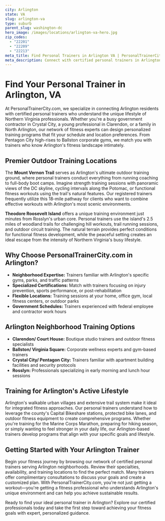 ```yaml
---
city: Arlington
state: VA
slug: arlington-va
type: suburb
parent_slug: washington-dc
hero_image: /images/locations/arlington-va-hero.jpg
zip_codes:
  - "22201"
  - "22209"
  - "22213"
meta_title: Find Personal Trainers in Arlington VA | PersonalTrainerCity.com
meta_description: Connect with certified personal trainers in Arlington VA. Get matched with fitness coaches for one-on-one training in gyms, homes, or outdoor locations across Arlington.
---
```


# Find Your Personal Trainer in Arlington, VA

At PersonalTrainerCity.com, we specialize in connecting Arlington residents with certified personal trainers who understand the unique lifestyle of Northern Virginia professionals. Whether you're a busy government contractor in Crystal City, a young professional in Clarendon, or a family in North Arlington, our network of fitness experts can design personalized training programs that fit your schedule and location preferences. From Pentagon City high-rises to Ballston corporate gyms, we match you with trainers who know Arlington's fitness landscape intimately.

## Premier Outdoor Training Locations

The **Mount Vernon Trail** serves as Arlington's ultimate outdoor training ground, where personal trainers conduct everything from running coaching to full-body boot camps. Imagine strength training sessions with panoramic views of the DC skyline, cycling intervals along the Potomac, or functional fitness workouts using the trail's natural features. Our registered trainers frequently utilize this 18-mile pathway for clients who want to combine effective workouts with Arlington's most scenic environments.

**Theodore Roosevelt Island** offers a unique training environment just minutes from Rosslyn's urban core. Personal trainers use the island's 2.5 miles of woodland trails for challenging hill workouts, trail running sessions, and outdoor circuit training. The natural terrain provides perfect conditions for functional fitness development, while the peaceful setting creates an ideal escape from the intensity of Northern Virginia's busy lifestyle.

## Why Choose PersonalTrainerCity.com in Arlington?

*   **Neighborhood Expertise:** Trainers familiar with Arlington's specific gyms, parks, and traffic patterns
*   **Specialized Certifications:** Match with trainers focusing on injury prevention, sports performance, or post-rehabilitation
*   **Flexible Locations:** Training sessions at your home, office gym, local fitness centers, or outdoor parks
*   **Government Schedules:** Trainers experienced with federal employee and contractor work hours

## Arlington Neighborhood Training Options

- **Clarendon/ Court House:** Boutique studio trainers and outdoor fitness specialists
- **Ballston/ Virginia Square:** Corporate wellness experts and gym-based trainers
- **Crystal City/ Pentagon City:** Trainers familiar with apartment building facilities and security protocols
- **Rosslyn:** Professionals specializing in early morning and lunch hour sessions

## Training for Arlington's Active Lifestyle

Arlington's walkable urban villages and extensive trail system make it ideal for integrated fitness approaches. Our personal trainers understand how to leverage the county's Capital Bikeshare stations, protected bike lanes, and outdoor fitness equipment to create comprehensive programs. Whether you're training for the Marine Corps Marathon, preparing for hiking season, or simply wanting to feel stronger in your daily life, our Arlington-based trainers develop programs that align with your specific goals and lifestyle.

## Getting Started with Your Arlington Trainer

Begin your fitness journey by browsing our network of certified personal trainers serving Arlington neighborhoods. Review their specialties, availability, and training locations to find the perfect match. Many trainers offer complimentary consultations to discuss your goals and create a customized plan. With PersonalTrainerCity.com, you're not just getting a workout—you're getting a fitness professional who understands Arlington's unique environment and can help you achieve sustainable results.

Ready to find your ideal personal trainer in Arlington? Explore our certified professionals today and take the first step toward achieving your fitness goals with expert, personalized guidance.